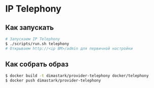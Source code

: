 # IP Telephony

## Как запускать

```sh
# Запускаем IP Telephony
$ ./scripts/run.sh telephony
# Открываем http://<ip ВМ>/admin для первичной настройки
```

## Как собрать образ

```sh
$ docker build -t dimastark/provider-telephony docker/telephony
$ docker push dimastark/provider-telephony
```
